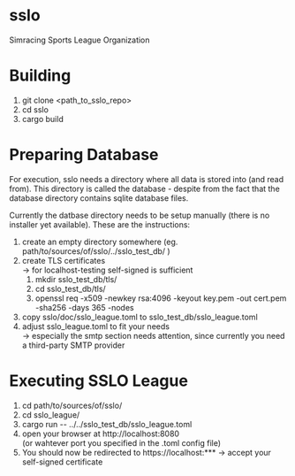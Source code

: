 # sslo
Simracing Sports League Organization

# Building

1. git clone <path_to_sslo_repo>
1. cd sslo
2. cargo build

# Preparing Database

For execution, sslo needs a directory where all data is stored into (and read from).
This directory is called the database - despite from the fact that the database directory contains sqlite database files.

Currently the datbase directory needs to be setup manually (there is no installer yet available).
These are the instructions:

1. create an empty directory somewhere (eg. path/to/sources/of/sslo/../sslo_test_db/ )
1. create TLS certificates<br>
-> for localhost-testing self-signed is sufficient
   1. mkdir sslo_test_db/tls/
   1. cd sslo_test_db/tls/
   1. openssl req -x509 -newkey rsa:4096 -keyout key.pem -out cert.pem -sha256 -days 365 -nodes
1. copy sslo/doc/sslo_league.toml to sslo_test_db/sslo_league.toml
1. adjust sslo_league.toml to fit your needs<br>
-> especially the smtp section needs attention, since currently you need a third-party SMTP provider

# Executing SSLO League

1. cd path/to/sources/of/sslo/
1. cd sslo_league/
1. cargo run -- ../../sslo_test_db/sslo_league.toml
1. open your browser at http://localhost:8080<br>
   (or wahtever port you specified in the .toml config file)
1. You should now be redirected to https://localhost:*** -> accept your self-signed certificate

